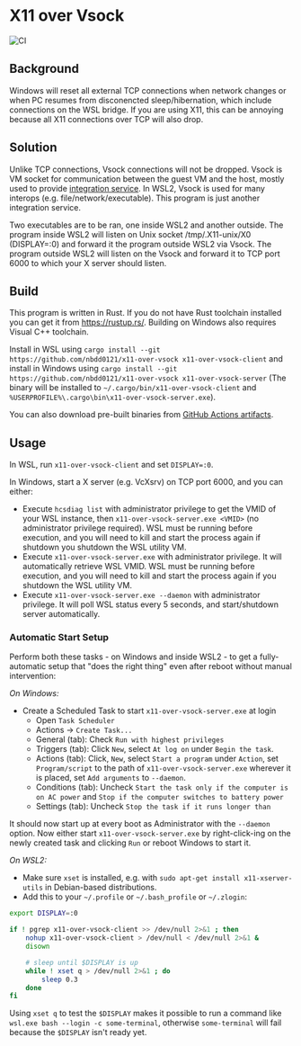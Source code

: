 X11 over Vsock
==============

![CI](https://github.com/nbdd0121/x11-over-vsock/workflows/CI/badge.svg?branch=master)

## Background

Windows will reset all external TCP connections when network changes or when PC resumes from disconencted sleep/hibernation, which include connections on the WSL bridge. If you are using X11, this can be annoying because all X11 connections over TCP will also drop.

## Solution

Unlike TCP connections, Vsock connections will not be dropped. Vsock is VM socket for communication between the guest VM and the host, mostly used to provide [integration service](https://docs.microsoft.com/en-us/virtualization/hyper-v-on-windows/user-guide/make-integration-service). In WSL2, Vsock is used for many interops (e.g. file/network/executable). This program is just another integration service.

Two executables are to be ran, one inside WSL2 and another outside. The program inside WSL2 will listen on Unix socket /tmp/.X11-unix/X0 (DISPLAY=:0) and forward it the program outside WSL2 via Vsock. The program outside WSL2 will listen on the Vsock and forward it to TCP port 6000 to which your X server should listen.

## Build

This program is written in Rust. If you do not have Rust toolchain installed you can get it from https://rustup.rs/. Building on Windows also requires Visual C++ toolchain.

Install in WSL using `cargo install --git https://github.com/nbdd0121/x11-over-vsock x11-over-vsock-client` and install in Windows using `cargo install --git https://github.com/nbdd0121/x11-over-vsock x11-over-vsock-server` (The binary will be installed to `~/.cargo/bin/x11-over-vsock-client` and `%USERPROFILE%\.cargo\bin\x11-over-vsock-server.exe`).

You can also download pre-built binaries from [GitHub Actions artifacts](https://github.com/nbdd0121/x11-over-vsock/actions?query=branch%3Amaster).

## Usage

In WSL, run `x11-over-vsock-client` and set `DISPLAY=:0`.

In Windows, start a X server (e.g. VcXsrv) on TCP port 6000, and you can either:
* Execute `hcsdiag list` with administrator privilege to get the VMID of your WSL instance, then `x11-over-vsock-server.exe <VMID>` (no administrator privilege required). WSL must be running before execution, and you will need to kill and start the process again if shutdown you shutdown the WSL utility VM.
* Execute `x11-over-vsock-server.exe` with administrator privilege. It will automatically retrieve WSL VMID. WSL must be running before execution, and you will need to kill and start the process again if you shutdown the WSL utility VM.
* Execute `x11-over-vsock-server.exe --daemon` with administrator privilege. It will poll WSL status every 5 seconds, and start/shutdown server automatically.

### Automatic Start Setup

Perform both these tasks - on Windows and inside WSL2 - to get a
fully-automatic setup that "does the right thing" even after reboot without
manual intervention:

*On Windows:*

* Create a Scheduled Task to start `x11-over-vsock-server.exe` at login
    * Open `Task Scheduler`
    * Actions &rarr; `Create Task...`
    * General (tab): Check `Run with highest privileges`
    * Triggers (tab): Click `New`, select `At log on` under `Begin the task`.
    * Actions (tab): Click, `New`, select `Start a program` under `Action`, set `Program/script` to the path of `x11-over-vsock-server.exe` wherever it is placed, set `Add arguments` to `--daemon`.
    * Conditions (tab): Uncheck `Start the task only if the computer is on AC power` and `Stop if the computer switches to battery power`
    * Settings (tab): Uncheck `Stop the task if it runs longer than`

It should now start up at every boot as Administrator with the `--daemon`
option. Now either start `x11-over-vsock-server.exe` by right-click-ing on the newly
created task and clicking `Run` or reboot Windows to start
it.

*On WSL2:*

* Make sure `xset` is installed, e.g. with `sudo apt-get install
  x11-xserver-utils` in Debian-based distributions.
* Add this to your `~/.profile` or `~/.bash_profile` or `~/.zlogin`:

``` bash
export DISPLAY=:0

if ! pgrep x11-over-vsock-client >> /dev/null 2>&1 ; then
    nohup x11-over-vsock-client > /dev/null < /dev/null 2>&1 &
    disown

    # sleep until $DISPLAY is up
    while ! xset q > /dev/null 2>&1 ; do
        sleep 0.3
    done
fi
```

Using `xset q` to test the `$DISPLAY` makes it possible to run a command like `wsl.exe bash --login -c some-terminal`, otherwise `some-terminal` will fail because the `$DISPLAY` isn't ready yet.
